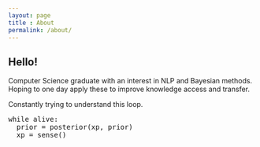 ```yaml
---
layout: page
title : About
permalink: /about/
---
```


<h2>Hello!</h2>

Computer Science graduate with an interest in NLP and Bayesian methods. Hoping to one day apply these to improve knowledge access and transfer.  

Constantly trying to understand this loop.  
<div class="example">
    <pre>
while alive:
  prior = posterior(xp, prior)
  xp = sense()
    </pre>
</div>
